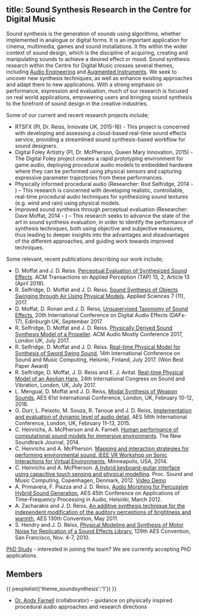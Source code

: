 title: Sound Synthesis Research in the Centre for Digital Music
-------------------

Sound synthesis is the generation of sounds using algorithms, whether implemented in analogue or digital forms. It is an important application for cinema, multimedia, games and sound installations. It fits within the wider context of sound design, which is the discipline of acquiring, creating and manipulating sounds to achieve a desired effect or mood.
Sound synthesis research within the Centre for Digital Music crosses several themes, including [Audio Engineering](http://c4dm.eecs.qmul.ac.uk/audioengineering.html) and [Augmented Instruments](http://www.eecs.qmul.ac.uk/~andrewm/). We seek to uncover new synthesis techniques, as well as enhance existing approaches and adapt them to new applications. With a strong emphasis on performance, expression and evaluation, much of our research is focused on real world applications, empowering users and bringing sound synthesis to the forefront of sound design in the creative industries.

Some of our current and recent research projects include;

* RTSFX (PI, Dr. Reiss, Innovate UK, 2015-16) - This project is concerned with developing and assessing a cloud-based real-time sound effects service, providing a streamlined sound synthesis-based workflow for sound designers. 
* Digital Foley Artistry (PI, Dr. McPherson, Queen Mary Innovation, 2015) - The Digital Foley project creates a rapid prototyping environment for game audio, deploying procedural audio models to embedded hardware where they can be performed using physical sensors and capturing expressive parameter trajectories from these performances. 
* Physically informed procedural audio (Researcher: Rod Selfridge, 2014 - ) – This research is concerned with developing realistic, controllable, real-time procedural audio techniques for synthesizing sound textures (e.g. wind and rain) using physical models.
* Improved sound synthesis through perceptual evaluation (Researcher: Dave Moffat, 2014 - ) – This research seeks to advance the state of the art in sound synthesis evaluation, in order to identify the performance of synthesis techniques, both using objective and subjective measures, thus leading to deeper insights into the advantages and disadvantages of the different approaches, and guiding work towards improved techniques.

Some relevant, recent publications describing our work include;

* D. Moffat and J. D. Reiss. [Perceptual Evaluation of Synthesized Sound Effects](https://dl.acm.org/citation.cfm?id=3165287). ACM Transactions on Applied Perception (TAP) 15, 2, Article 13 (April 2018).
* R. Selfridge, D. Moffat and J. D. Reiss. [Sound Synthesis of Objects Swinging through Air Using Physical Models](http://www.mdpi.com/2076-3417/7/11/1177). Applied Sciences 7 (11), 2017.
* D. Moffat, D. Ronan and J. D. Reiss, [Unsupervised Taxonomy of Sound Effects](https://dafx17.eca.ed.ac.uk/papers/DAFx17_paper_26.pdf), 20th International Conference on Digital Audio Effects (DAFx-17), Edinburgh UK, September 2017.
* R. Selfridge, D. Moffat and J. D. Reiss. [Physically Derived Sound Synthesis Model of a Propeller](http://davemoffat.com/wp/wp-content/uploads/2017/08/Propeller_AuthorsVersion.pdf). ACM Audio Mostly Conference 2017, London UK, July 2017.
* R. Selfridge, D. Moffat and J. D. Reiss. [Real-time Physical Model for Synthesis of Sword Swing Sound](http://smc2017.aalto.fi/media/materials/proceedings/SMC17_p299.pdf), 14th International Conference on Sound and Music Computing, Helsinki, Finland, July 2017. (Won Best Paper Award)
* R. Selfridge, D. Moffat, J. D. Reiss and E. J. Avital. [Real-time Physical Model of an Aeolian Harp](https://www.iiav.org/archives_icsv_last/2017_icsv24/content/papers/papers/full_paper_169_20170427190827242.pdf), 24th International Congress on Sound and Vibration, London, UK, July 2017.
* L. Mengual, D. Moffat and J. D. Reiss, [Modal Synthesis of Weapon Sounds](http://www.eecs.qmul.ac.uk/~josh/documents/2016/mengual%20moffat%20reiss%20-%202016.pdf), AES 61st International Conference, London, UK, February 10-12, 2016.
* G. Durr, L. Peixoto, M. Souza, R. Tanoue and J. D. Reiss, [Implementation and evaluation of dynamic level of audio detail](http://www.eecs.qmul.ac.uk/~josh/documents/2015/Durr%20et%20al%20-%20AES56%20-%202015.pdf), AES 56th International Conference, London, UK, February 11–13, 2015.
* C. Heinrichs, A. McPherson and A. Farnell. [Human performance of computational sound models for immersive environments](http://www.eecs.qmul.ac.uk/~andrewm/heinrichs-mcpherson-farnell-tns.pdf). The New Soundtrack Journal, 2014. 
* C. Heinrichs and A. McPherson. [Mapping and interaction strategies for performing environmental sound. IEEE VR Workshop on Sonic Interactions for Virtual Environments](http://www.eecs.qmul.ac.uk/~andrewm/heinrichs-mcpherson-sive.pdf), Minneapolis, USA, 2014. 
* C. Heinrichs and A. McPherson. [A hybrid keyboard-guitar interface using capacitive touch sensing and physical modelling](http://www.smcnetwork.org/system/files/smc2012-176.pdf). Proc. Sound and Music Computing, Copenhagen, Denmark, 2012. [Video Demo](https://vimeo.com/42470692)
* A. Primavera, F. Piazza and J. D. Reiss, [Audio Morphing for Percussive Hybrid Sound Generation](http://www.eecs.qmul.ac.uk/~josh/documents/PrimaveraReiss-AudioMorphing.pdf), AES 45th Conference on Applications of Time-Frequency Processing in Audio, Helsinki, March 2012.
* A. Zacharakis and J. D. Reiss, [An additive synthesis technique for the independent modification of the auditory perceptions of brightness and warmth](http://www.eecs.qmul.ac.uk/~josh/documents/ZacharakisReiss-2011-AES130.pdf), AES 130th Convention, May 2011.
* S. Hendry and J. D. Reiss, [Physical Modeling and Synthesis of Motor Noise for Replication of a Sound Effects Library](http://www.eecs.qmul.ac.uk/~josh/documents/HendryReiss-AES129.pdf), 129th AES Convention, San Francisco, Nov. 4-7, 2010.


[PhD Study](study.html) - interested in joining the team? We are currently accepting PhD applications.

Members
-------------

{{ peoplelist({'theme_soundsynthesis':'1'}) }}

* [Dr. Andy Farnell](http://obiwannabe.co.uk/) (collaborator) – guidance on physically inspired procedural audio approaches and research directions
